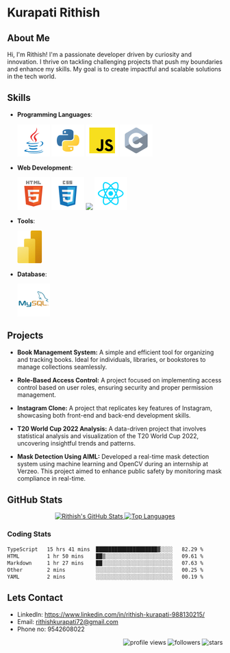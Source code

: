 # Kurapati Rithish

## About Me
Hi, I'm Rithish! I'm a passionate developer driven by curiosity and innovation. I thrive on tackling challenging projects that push my boundaries and enhance my skills. My goal is to create impactful and scalable solutions in the tech world.

## Skills
- **Programming Languages**:
  
  ![](icons/java/java.png)
  ![](icons/python/python.png)
  ![](icons/javascript/javascript.png)
  ![](icons/c/c.png)
  
- **Web Development**:
  
  ![](icons/html/html.png)
  ![](icons/css/css.png)
  ![](icons/javascript/jascript.png)
  ![](icons/react/react.png)

- **Tools**:

  ![](icons/powerbi/powerbi.png)
  
- **Database**:

  ![](icons/mysql/mysql.png)

## Projects
- **Book Management System:**
A simple and efficient tool for organizing and tracking books. Ideal for individuals, libraries, or bookstores to manage collections seamlessly.

- **Role-Based Access Control:**
A project focused on implementing access control based on user roles, ensuring security and proper permission management.

- **Instagram Clone:**
A project that replicates key features of Instagram, showcasing both front-end and back-end development skills.

- **T20 World Cup 2022 Analysis:**
A data-driven project that involves statistical analysis and visualization of the T20 World Cup 2022, uncovering insightful trends and patterns.

- **Mask Detection Using AIML:**
Developed a real-time mask detection system using machine learning and OpenCV during an internship at Verzeo. This project aimed to enhance public safety by monitoring mask compliance in real-time.

## GitHub Stats
<p align="center">
  <a href="https://github.com/rithish72">
    <img height="180px" src="https://github-readme-stats.vercel.app/api?username=rithish72&show_icons=true&theme=tokyonight&hide_border=true" alt="Rithish's GitHub Stats"/>
  </a>
  
  <a href="https://github.com/rithish72">
    <img height="180px" src="https://github-readme-stats.vercel.app/api/top-langs/?username=rithish72&layout=compact&theme=tokyonight&hide_border=true" alt="Top Languages"/>
  </a>
</p>

### Coding Stats

<!--START_SECTION:waka-->
```text
TypeScript   15 hrs 41 mins  ████████████████████▓░░░░   82.29 % 
HTML         1 hr 50 mins    ██▒░░░░░░░░░░░░░░░░░░░░░░   09.61 % 
Markdown     1 hr 27 mins    ██░░░░░░░░░░░░░░░░░░░░░░░   07.63 % 
Other        2 mins          ░░░░░░░░░░░░░░░░░░░░░░░░░   00.25 % 
YAML         2 mins          ░░░░░░░░░░░░░░░░░░░░░░░░░   00.19 % 
```
<!--END_SECTION:waka-->


## Lets Contact
- LinkedIn: https://www.linkedin.com/in/rithish-kurapati-988130215/
- Email: rithishkurapati72@gmail.com
- Phone no: 9542608022

<p align="right">
  <img src="https://komarev.com/ghpvc/?username=rithish72&color=blue" alt="profile views" /> 
  <img src="https://img.shields.io/github/followers/rithish72" alt="followers" /> 
  <img src="https://img.shields.io/github/stars/rithish72?label=Profile%20Stars&logo=Profile%20stars&logoColor=g" alt="stars" /> 
</p>
